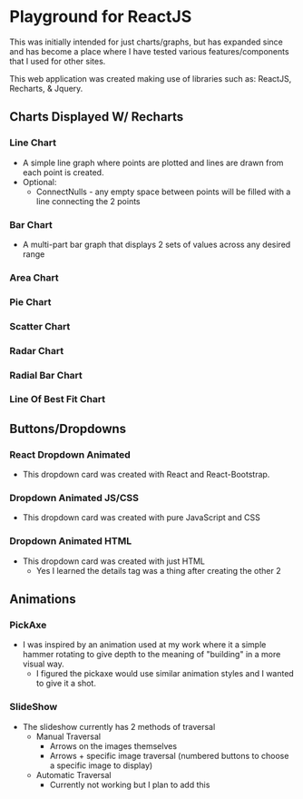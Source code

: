 # Playground for ReactJS
 
 This was initially intended for just charts/graphs, but has expanded since and has become a place where I have tested various features/components that I used for other sites.
 
This web application was created making use of libraries such as: ReactJS, Recharts, & Jquery.

## Charts Displayed W/ Recharts

### Line Chart
 - A simple line graph where points are plotted and lines are drawn from each point is created.
 - Optional:
    - ConnectNulls - any empty space between points will be filled with a line connecting the 2 points

### Bar Chart
 - A multi-part bar graph that displays 2 sets of values across any desired range

### Area Chart

### Pie Chart

### Scatter Chart

### Radar Chart

### Radial Bar Chart

### Line Of Best Fit Chart

## Buttons/Dropdowns

### React Dropdown Animated
 - This dropdown card was created with React and React-Bootstrap.
 
### Dropdown Animated JS/CSS
 - This dropdown card was created with pure JavaScript and CSS

### Dropdown Animated HTML
 - This dropdown card was created with just HTML
   - Yes I learned the details tag was a thing after creating the other 2

## Animations

### PickAxe
 - I was inspired by an animation used at my work where it a simple hammer rotating to give depth to the meaning of "building" in a more visual way.
   - I figured the pickaxe would use similar animation styles and I wanted to give it a shot.

### SlideShow
 - The slideshow currently has 2 methods of traversal
   - Manual Traversal
     - Arrows on the images themselves
     - Arrows + specific image traversal (numbered buttons to choose a specific image to display)
   - Automatic Traversal
     - Currently not working but I plan to add this
